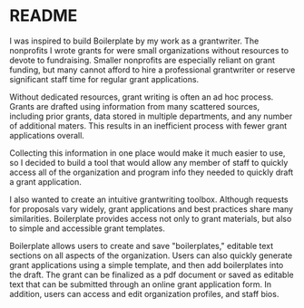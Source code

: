 # README

I was inspired to build Boilerplate by my work as a grantwriter. The nonprofits I wrote grants for were small organizations without resources to devote to fundraising. Smaller nonprofits are especially reliant on grant funding, but many cannot afford to hire a professional grantwriter or reserve significant staff time for regular grant applications. 

Without dedicated resources, grant writing is often an ad hoc process. Grants are drafted using information from many scattered sources, including prior grants, data stored in multiple departments, and any number of additional maters. This results in an inefficient process with fewer grant applications overall.

Collecting this information in one place would make it much easier to use, so I decided to build a tool that would allow any member of staff to quickly access all of the organization and program info they needed to quickly draft a grant application. 

I also wanted to create an intuitive grantwriting toolbox. Although requests for proposals vary widely, grant applications and best practices share many similarities. Boilerplate provides access not only to grant materials, but also to simple and accessible grant templates. 

Boilerplate allows users to create and save "boilerplates," editable text sections on all aspects of the organization. Users can also quickly generate grant applications using a simple template, and then add boilerplates into the draft. The grant can be finalized as a pdf document or saved as editable text that can be submitted through an online grant application form. In addition, users can access and edit organization profiles, and staff bios. 